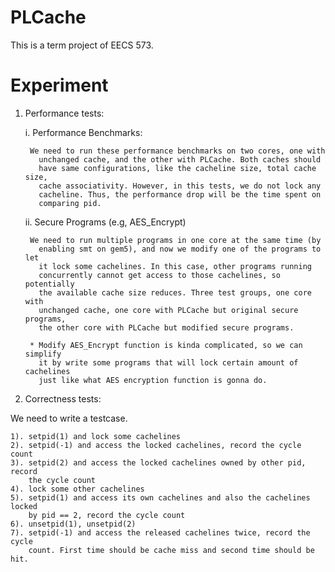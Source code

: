 PLCache
=======

This is a term project of EECS 573.


Experiment
===============================

1. Performance tests:
       
    i. Performance Benchmarks:

        We need to run these performance benchmarks on two cores, one with 
          unchanged cache, and the other with PLCache. Both caches should 
          have same configurations, like the cacheline size, total cache size,
          cache associativity. However, in this tests, we do not lock any 
          cacheline. Thus, the performance drop will be the time spent on 
          comparing pid.

    ii. Secure Programs (e.g, AES_Encrypt)

        We need to run multiple programs in one core at the same time (by
          enabling smt on gem5), and now we modify one of the programs to let
          it lock some cachelines. In this case, other programs running 
          concurrently cannot get access to those cachelines, so potentially
          the available cache size reduces. Three test groups, one core with 
          unchanged cache, one core with PLCache but original secure programs, 
          the other core with PLCache but modified secure programs.

        * Modify AES_Encrypt function is kinda complicated, so we can simplify
          it by write some programs that will lock certain amount of cachelines
          just like what AES encryption function is gonna do.

2. Correctness tests:
    
  We need to write a testcase.

    1). setpid(1) and lock some cachelines
    2). setpid(-1) and access the locked cachelines, record the cycle count
    3). setpid(2) and access the locked cachelines owned by other pid, record 
        the cycle count
    4). lock some other cachelines
    5). setpid(1) and access its own cachelines and also the cachelines locked 
        by pid == 2, record the cycle count
    6). unsetpid(1), unsetpid(2)
    7). setpid(-1) and access the released cachelines twice, record the cycle 
        count. First time should be cache miss and second time should be hit.

